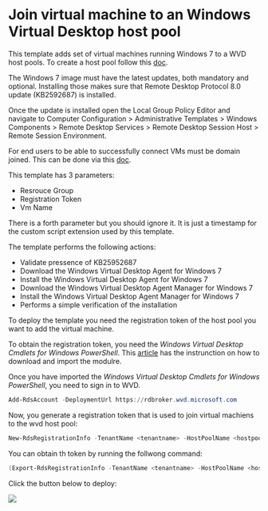 # Join virtual machine to an Windows Virtual Desktop host pool

This template adds set of virtual machines running Windows 7 to a WVD host pools. To create a host pool follow this [doc](https://docs.microsoft.com/en-us/azure/virtual-desktop/create-host-pools-powershell).

The Windows 7 image must have the latest updates, both mandatory and optional. Installing those makes sure that Remote Desktop Protocol 8.0 update (KB2592687) is installed. 

Once the update is installed open the Local Group Policy Editor and navigate to Computer Configuration > Administrative Templates > Windows Components > Remote Desktop Services > Remote Desktop Session Host > Remote Session Environment. 

For end users to be able to successfully connect VMs must be domain joined. This can be done via this [doc](https://azure.microsoft.com/en-us/resources/templates/201-vm-domain-join-existing/).

This template has 3 parameters:

- Resrouce Group
- Registration Token
- Vm Name

There is a forth parameter but you should ignore it. It is just a timestamp for the custom script extension used by this template.

The template performs the following actions:
- Validate pressence of KB25952687 
- Download the Windows Virtual Desktop Agent for Windows 7 
- Install the Windows Virtual Desktop Agent for Windows 7
- Download the Windows Virtual Desktop Agent Manager for Windows 7 
- Install the Windows Virtual Desktop Agent Manager for Windows 7
- Performs a simple verification of the installation
 
To deploy the template you need the registration token of the host pool you want to add the virtual machine.

To obtain the registration token, you need the *Windows Virtual Desktop Cmdlets for Windows PowerShell*.
This [article](https://docs.microsoft.com/en-us/powershell/windows-virtual-desktop/overview) has the instrunction on how to download and import the modulre.

Once you have imported the *Windows Virtual Desktop Cmdlets for Windows PowerShell*, you need to sign in to WVD.

```powershell
Add-RdsAccount -DeploymentUrl https://rdbroker.wvd.microsoft.com
```

Now, you generate a registration token that is used to join virtual machiens to the wvd host pool:
```powershell
New-RdsRegistrationInfo -TenantName <tenantname> -HostPoolName <hostpoolname> -ExpirationHours <number of hours>
```

You can obtain th token by running the follwong command:
```powershell
(Export-RdsRegistrationInfo -TenantName <tenantname> -HostPoolName <hostpoolname>).Token
```




Click the button below to deploy:

<a href="https://portal.azure.com/#create/Microsoft.Template/uri/https:%2F%2Fraw.githubusercontent.com%2Fmadsamuel%2Fwvd%2Fmaster%2Fdsc%2Fwin%25207%2520agent%2520deployment%2Fazuredeploy.json" target="_blank">
    <img src="http://azuredeploy.net/deploybutton.png"/>
</a>

